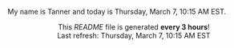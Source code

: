 My name is Tanner and today is Thursday, March 7, 10:15 AM EST.

<p align="center">This <i>README</i> file is generated <b>every 3 hours</b>!</br>Last refresh: Thursday, March 7, 10:15 AM EST<br /></p>
